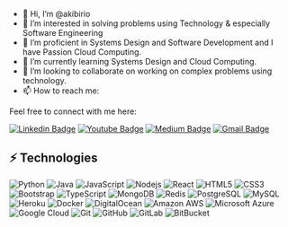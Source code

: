 - 👋 Hi, I’m @akibirio
- 👀 I’m interested in solving problems using Technology & especially Software Engineering
- 🌱 I’m proficient in Systems Design and Software Development and I have Passion Cloud Computing.
- 🌱 I’m currently learning Systems Design and Cloud Computing.
- 💞️ I’m looking to collaborate on working on complex problems using technology.
- 📫 How to reach me:

Feel free to connect with me here:

[![Linkedin Badge](https://img.shields.io/badge/-ayubkibirio-blue?style=flat-square&logo=Linkedin&logoColor=white&link=https://www.linkedin.com/in/ayub-kibirio/)](https://www.linkedin.com/in/ayub-kibirio/)
[![Youtube Badge](https://img.shields.io/badge/-ayubkibirio-darkred?style=flat-square&logo=youtube&logoColor=white&link=https://www.youtube.com/c/ayubkibirio)](https://www.youtube.com/c/ayubkibirio)
[![Medium Badge](https://img.shields.io/badge/-@ayubkibirio-03a57a?style=flat-square&labelColor=000000&logo=Medium&link=https://medium.com/@ayubkibirio/)](https://medium.com/@ayubkibirio)
[![Gmail Badge](https://img.shields.io/badge/-ayubkibirio@gmail.com-c14438?style=flat-square&logo=Gmail&logoColor=white&link=mailto:ayubkibirio@gmail.com)](mailto:ayubkibirio@gmail.com)

## ⚡ Technologies

![Python](https://img.shields.io/badge/-Python-black?style=flat-square&logo=Python)
![Java](https://img.shields.io/badge/-java-E34A86?style=flat-square&logo=java)
![JavaScript](https://img.shields.io/badge/-JavaScript-black?style=flat-square&logo=javascript)
![Nodejs](https://img.shields.io/badge/-Nodejs-black?style=flat-square&logo=Node.js)
![React](https://img.shields.io/badge/-React-black?style=flat-square&logo=react)
![HTML5](https://img.shields.io/badge/-HTML5-E34F26?style=flat-square&logo=html5&logoColor=white)
![CSS3](https://img.shields.io/badge/-CSS3-1572B6?style=flat-square&logo=css3)
![Bootstrap](https://img.shields.io/badge/-Bootstrap-563D7C?style=flat-square&logo=bootstrap)
![TypeScript](https://img.shields.io/badge/-TypeScript-007ACC?style=flat-square&logo=typescript)
![MongoDB](https://img.shields.io/badge/-MongoDB-black?style=flat-square&logo=mongodb)
![Redis](https://img.shields.io/badge/-Redis-black?style=flat-square&logo=Redis)
![PostgreSQL](https://img.shields.io/badge/-PostgreSQL-336791?style=flat-square&logo=postgresql)
![MySQL](https://img.shields.io/badge/-MySQL-black?style=flat-square&logo=mysql)
![Heroku](https://img.shields.io/badge/-Heroku-430098?style=flat-square&logo=heroku)
![Docker](https://img.shields.io/badge/-Docker-black?style=flat-square&logo=docker)
![DigitalOcean](https://img.shields.io/badge/-Digital%20Ocean-darkblue?style=flat-square&logo=digitalocean)
![Amazon AWS](https://img.shields.io/badge/Amazon%20AWS-232F3E?style=flat-square&logo=amazon-aws)
![Microsoft Azure](https://img.shields.io/badge/Microsoft%20Azure-232F7E?style=flat-square&logo=microsoft-azure)
![Google Cloud](https://img.shields.io/badge/Google%20Cloud-black?style=flat-square&logo=google-cloud)
![Git](https://img.shields.io/badge/-Git-black?style=flat-square&logo=git)
![GitHub](https://img.shields.io/badge/-GitHub-181717?style=flat-square&logo=github)
![GitLab](https://img.shields.io/badge/-GitLab-FCA121?style=flat-square&logo=gitlab)
![BitBucket](https://img.shields.io/badge/-BitBucket-darkblue?style=flat-square&logo=bitbucket)

  
<!---
akibirio/akibirio is a ✨ special ✨ repository because its `README.md` (this file) appears on your GitHub profile.
You can click the Preview link to take a look at your changes.
--->
